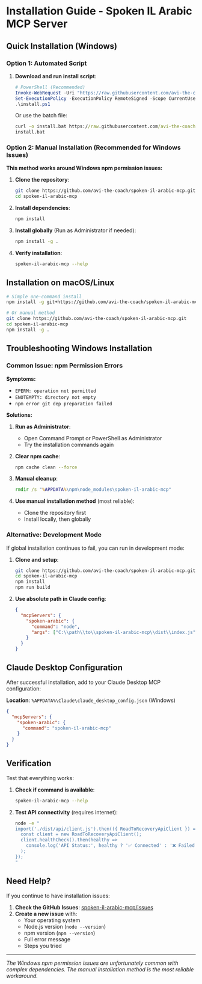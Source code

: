 # Installation Guide - Spoken IL Arabic MCP Server

## Quick Installation (Windows)

### Option 1: Automated Script
1. **Download and run install script**:
   ```powershell
   # PowerShell (Recommended)
   Invoke-WebRequest -Uri "https://raw.githubusercontent.com/avi-the-coach/spoken-il-arabic-mcp/main/install.ps1" -OutFile "install.ps1"
   Set-ExecutionPolicy -ExecutionPolicy RemoteSigned -Scope CurrentUser
   .\install.ps1
   ```

   Or use the batch file:
   ```cmd
   curl -o install.bat https://raw.githubusercontent.com/avi-the-coach/spoken-il-arabic-mcp/main/install.bat
   install.bat
   ```

### Option 2: Manual Installation (Recommended for Windows Issues)

**This method works around Windows npm permission issues:**

1. **Clone the repository**:
   ```bash
   git clone https://github.com/avi-the-coach/spoken-il-arabic-mcp.git
   cd spoken-il-arabic-mcp
   ```

2. **Install dependencies**:
   ```bash
   npm install
   ```

3. **Install globally** (Run as Administrator if needed):
   ```bash
   npm install -g .
   ```

4. **Verify installation**:
   ```bash
   spoken-il-arabic-mcp --help
   ```

## Installation on macOS/Linux

```bash
# Simple one-command install
npm install -g git+https://github.com/avi-the-coach/spoken-il-arabic-mcp.git

# Or manual method
git clone https://github.com/avi-the-coach/spoken-il-arabic-mcp.git
cd spoken-il-arabic-mcp
npm install -g .
```

## Troubleshooting Windows Installation

### Common Issue: npm Permission Errors

**Symptoms:**
- `EPERM: operation not permitted`
- `ENOTEMPTY: directory not empty`
- `npm error git dep preparation failed`

**Solutions:**

1. **Run as Administrator**:
   - Open Command Prompt or PowerShell as Administrator
   - Try the installation commands again

2. **Clear npm cache**:
   ```bash
   npm cache clean --force
   ```

3. **Manual cleanup**:
   ```cmd
   rmdir /s "%APPDATA%\npm\node_modules\spoken-il-arabic-mcp"
   ```

4. **Use manual installation method** (most reliable):
   - Clone the repository first
   - Install locally, then globally

### Alternative: Development Mode

If global installation continues to fail, you can run in development mode:

1. **Clone and setup**:
   ```bash
   git clone https://github.com/avi-the-coach/spoken-il-arabic-mcp.git
   cd spoken-il-arabic-mcp
   npm install
   npm run build
   ```

2. **Use absolute path in Claude config**:
   ```json
   {
     "mcpServers": {
       "spoken-arabic": {
         "command": "node",
         "args": ["C:\\path\\to\\spoken-il-arabic-mcp\\dist\\index.js"]
       }
     }
   }
   ```

## Claude Desktop Configuration

After successful installation, add to your Claude Desktop MCP configuration:

**Location**: `%APPDATA%\Claude\claude_desktop_config.json` (Windows)

```json
{
  "mcpServers": {
    "spoken-arabic": {
      "command": "spoken-il-arabic-mcp"
    }
  }
}
```

## Verification

Test that everything works:

1. **Check if command is available**:
   ```bash
   spoken-il-arabic-mcp --help
   ```

2. **Test API connectivity** (requires internet):
   ```bash
   node -e "
   import('./dist/api/client.js').then(({ RoadToRecoveryApiClient }) => {
     const client = new RoadToRecoveryApiClient();
     client.healthCheck().then(healthy => 
       console.log('API Status:', healthy ? '✅ Connected' : '❌ Failed')
     );
   });
   "
   ```

## Need Help?

If you continue to have installation issues:

1. **Check the GitHub Issues**: [spoken-il-arabic-mcp/issues](https://github.com/avi-the-coach/spoken-il-arabic-mcp/issues)
2. **Create a new issue** with:
   - Your operating system
   - Node.js version (`node --version`)
   - npm version (`npm --version`)
   - Full error message
   - Steps you tried

---

*The Windows npm permission issues are unfortunately common with complex dependencies. The manual installation method is the most reliable workaround.*